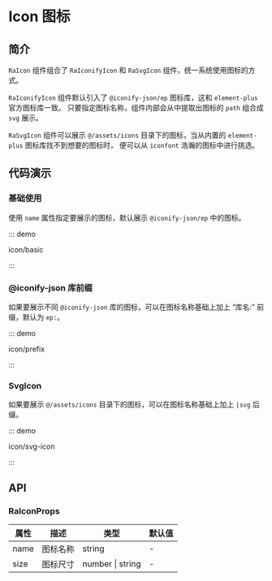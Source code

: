# Icon 图标

## 简介

`RaIcon` 组件组合了 `RaIconifyIcon` 和 `RaSvgIcon` 组件，统一系统使用图标的方式。

`RaIconifyIcon` 组件默认引入了 `@iconify-json/ep` 图标库，这和 `element-plus` 官方图标库一致。
只要指定图标名称，组件内部会从中提取出图标的 `path` 组合成 `svg` 展示。

`RaSvgIcon` 组件可以展示 `@/assets/icons` 目录下的图标，当从内置的 `element-plus` 图标库找不到想要的图标时，
便可以从 `iconfont` 浩瀚的图标中进行挑选。

## 代码演示

### 基础使用

使用 `name` 属性指定要展示的图标，默认展示 `@iconify-json/ep` 中的图标。

::: demo

icon/basic

:::

### @iconify-json 库前缀

如果要展示不同 `@iconify-json` 库的图标，可以在图标名称基础上加上 “库名:” 前缀，默认为 `ep:`。

::: demo

icon/prefix

:::

### SvgIcon

如果要展示 `@/assets/icons` 目录下的图标，可以在图标名称基础上加上 `|svg` 后缀。

::: demo

icon/svg-icon

:::

## API

### RaIconProps

| 属性 | 描述     | 类型             | 默认值 |
| ---- | -------- | ---------------- | ------ |
| name | 图标名称 | string           | -      |
| size | 图标尺寸 | number \| string | -      |
